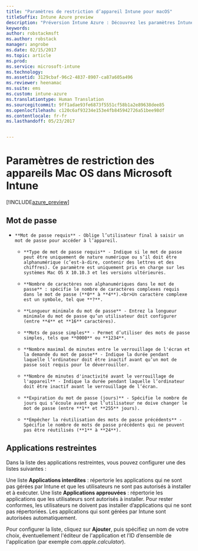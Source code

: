 ```yaml
---
title: "Paramètres de restriction d’appareil Intune pour macOS"
titleSuffix: Intune Azure preview
description: "Préversion Intune Azure : Découvrez les paramètres Intune qui vous permettent de contrôler les paramètres et fonctionnalités des appareils macOS."
keywords: 
author: robstackmsft
ms.author: robstack
manager: angrobe
ms.date: 02/15/2017
ms.topic: article
ms.prod: 
ms.service: microsoft-intune
ms.technology: 
ms.assetid: 3129cbaf-96c2-4837-8907-ca87a605a496
ms.reviewer: heenamac
ms.suite: ems
ms.custom: intune-azure
ms.translationtype: Human Translation
ms.sourcegitcommit: 9ff1adae93fe6873f5551cf58b1a2e89638dee85
ms.openlocfilehash: c120c6af93234e153e4fb845942726a51bee98df
ms.contentlocale: fr-fr
ms.lasthandoff: 05/23/2017


---
```


# <a name="macos-device-restriction-settings-in-microsoft-intune"></a>Paramètres de restriction des appareils Mac OS dans Microsoft Intune

[!INCLUDE[azure_preview](./includes/azure_preview.md)]

## <a name="password"></a>Mot de passe
-     **Mot de passe requis** - Oblige l’utilisateur final à saisir un mot de passe pour accéder à l’appareil.
    -     **Type de mot de passe requis** - Indique si le mot de passe peut être uniquement de nature numérique ou s’il doit être alphanumérique (c’est-à-dire, contenir des lettres et des chiffres). Ce paramètre est uniquement pris en charge sur les systèmes Mac OS X 10.10.3 et les versions ultérieures.
    -     **Nombre de caractères non alphanumériques dans le mot de passe** : spécifie le nombre de caractères complexes requis dans le mot de passe (**0** à **4**).<br>Un caractère complexe est un symbole, tel que **?**.
    -     **Longueur minimale du mot de passe** - Entrez la longueur minimale du mot de passe qu’un utilisateur doit configurer (entre **4** et **16** caractères).
    -     **Mots de passe simples** - Permet d’utiliser des mots de passe simples, tels que **0000** ou **1234**.
    -     **Nombre maximal de minutes entre le verrouillage de l'écran et la demande du mot de passe** - Indique la durée pendant laquelle l’ordinateur doit être inactif avant qu’un mot de passe soit requis pour le déverrouiller.
    -     **Nombre de minutes d'inactivité avant le verrouillage de l'appareil** - Indique la durée pendant laquelle l’ordinateur doit être inactif avant le verrouillage de l’écran.
    -     **Expiration du mot de passe (jours)** - Spécifie le nombre de jours qui s’écoule avant que l’utilisateur ne doive changer le mot de passe (entre **1** et **255** jours).
    -     **Empêcher la réutilisation des mots de passe précédents** - Spécifie le nombre de mots de passe précédents qui ne peuvent pas être réutilisés (**1** à **24**).

## <a name="restricted-apps"></a>Applications restreintes

Dans la liste des applications restreintes, vous pouvez configurer une des listes suivantes :

Une liste **Applications interdites** : répertorie les applications qui ne sont pas gérées par Intune et que les utilisateurs ne sont pas autorisés à installer et à exécuter.
Une liste **Applications approuvées** : répertorie les applications que les utilisateurs sont autorisés à installer. Pour rester conformes, les utilisateurs ne doivent pas installer d’applications qui ne sont pas répertoriées. Les applications qui sont gérées par Intune sont autorisées automatiquement.

Pour configurer la liste, cliquez sur **Ajouter**, puis spécifiez un nom de votre choix, éventuellement l'éditeur de l'application et l’ID d’ensemble de l'application (par exemple *com.apple.calculator*).




